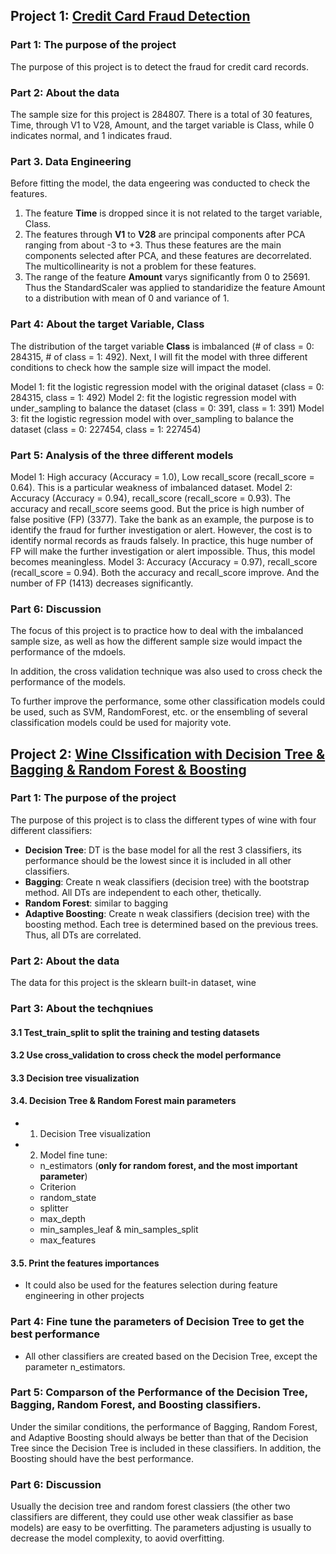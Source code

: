 ## Project 1: [Credit Card Fraud Detection](https://github.com/xslittlemaggie/Machine-Learning-Projects/blob/master/CreditCard_LogisticRegression_UnderSample_OverSample.ipynb)
### Part 1: The purpose of the project
The purpose of this project is to detect the fraud for credit card records. 

### Part 2: About the data
The sample size for this project is 284807. There is a total of 30 features, Time, through V1 to V28, Amount, and the target variable is Class, while 0 indicates normal, and 1 indicates fraud.

### Part 3. Data Engineering 
Before fitting the model, the data engeering was conducted to check the features. 
1. The feature **Time** is dropped since it is not related to the target variable, Class.
2. The features through **V1** to **V28** are principal components after PCA ranging from about -3 to +3. Thus these features are the main components selected after PCA, and these features are decorrelated. The multicollinearity is not a problem for these features. 
3. The range of the feature **Amount** varys significantly from 0 to 25691. Thus the StandardScaler was applied to standaridize the feature Amount to a distribution with mean of 0 and variance of 1.

### Part 4: About the target Variable, Class
The distribution of the target variable **Class** is imbalanced (# of class = 0: 284315, # of class = 1: 492). Next, I will fit the model with three different conditions to check how the sample size will impact the model. 

Model 1: fit the logistic regression model with the original dataset (class = 0: 284315, class = 1: 492) 
Model 2: fit the logistic regression model with under_sampling to balance the dataset (class = 0: 391, class = 1: 391)
Model 3: fit the logistic regression model with over_sampling to balance the dataset (class = 0: 227454, class = 1: 227454)

### Part 5: Analysis of the three different models
Model 1: High accuracy (Accuracy = 1.0), Low recall_score (recall_score = 0.64). This is a particular weakness of imbalanced dataset.
Model 2: Accuracy (Accuracy = 0.94), recall_score (recall_score = 0.93). The accuracy and recall_score seems good. But the price is high number of false positive (FP) (3377). Take the bank as an example, the purpose is to identify the fraud for further investigation or alert. However, the cost is to identify normal records as frauds falsely. In practice, this huge number of FP will make the further investigation or alert impossible. Thus, this model becomes meaningless. 
Model 3: Accuracy (Accuracy = 0.97), recall_score (recall_score = 0.94). Both the accuracy and recall_score improve. And the number of FP (1413) decreases significantly. 

### Part 6: Discussion
The focus of this project is to practice how to deal with the imbalanced sample size, as well as how the different sample size would impact the performance of the mdoels. 

In addition, the cross validation technique was also used to cross check the performance of the models. 

To further improve the performance, some other classification models could be used, such as SVM, RandomForest, etc. or the ensembling of several classification models could be used for majority vote. 



## Project 2: [Wine Clssification with Decision Tree & Bagging & Random Forest & Boosting](https://github.com/xslittlemaggie/Machine-Learning-Projects/blob/master/Wine_DecisionTree_RandomForest_Boosting.ipynb)
### Part 1: The purpose of the project
The purpose of this project is to class the different types of wine with four different classifiers:
- **Decision Tree**: DT is the base model for all the rest 3 classifiers, its performance should be the lowest since it is included in all other classifiers.
- **Bagging**: Create n weak classifiers (decision tree) with the bootstrap method. All DTs are independent to each other, thetically.  
- **Random Forest**: similar to bagging
- **Adaptive Boosting**: Create n weak classifiers (decision tree) with the boosting method. Each tree is determined based on the previous trees. Thus, all DTs are correlated.

### Part 2: About the data
The data for this project is the sklearn built-in dataset, wine

### Part 3: About the techqniues
#### 3.1 Test_train_split to split the training and testing datasets
#### 3.2 Use cross_validation to cross check the model performance
#### 3.3 Decision tree visualization
#### 3.4. Decision Tree & Random Forest main parameters
- 1. Decision Tree visualization
- 2. Model fine tune: 
  - n_estimators (**only for random forest, and the most important parameter**)
  - Criterion
  - random_state
  - splitter
  - max_depth
  - min_samples_leaf & min_samples_split
  - max_features
#### 3.5. Print the features importances
- It could also be used for the features selection during feature engineering in other projects

### Part 4: Fine tune the parameters of Decision Tree to get the best performance 
- All other classifiers are created based on the Decision Tree, except the parameter n_estimators.

### Part 5: Comparson of the Performance of the Decision Tree, Bagging, Random Forest, and Boosting classifiers. 
Under the similar conditions, the performance of Bagging, Random Forest, and Adaptive Boosting should always be better than that of the Decision Tree since the Decision Tree is included in these classifiers. In addition, the Boosting should have the best performance. 

### Part 6: Discussion
Usually the decision tree and random forest classiers (the other two classifiers are different, they could use other weak classifier as base models) are easy to be overfitting. The parameters adjusting is usually to decrease the model complexity, to aovid overfitting.


